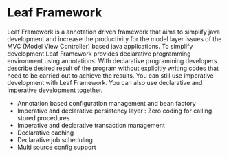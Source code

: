 # Leaf Framework
Leaf Framework is a annotation driven framework that aims to simplify java
development and increase the productivity for the model layer issues of the MVC
(Model View Controller) based java applications. To simplify development Leaf
Framework provides declarative programming environment using annotations.
With declarative programming developers describe desired result of the
program without explicitly writing codes that need to be carried out to achieve
the results. You can still use imperative development with Leaf Framework. You
can also use declarative and imperative development together.

<ul>
<li>Annotation based configuration management and bean factory</li>
<li>Imperative and declarative persistency layer : Zero coding for calling stored procedures </li>
<li>Imperative and declarative transaction management</li>
<li>Declarative caching</li>
<li>Declarative job scheduling</li>
<li>Multi source config support</li>
</ul>
